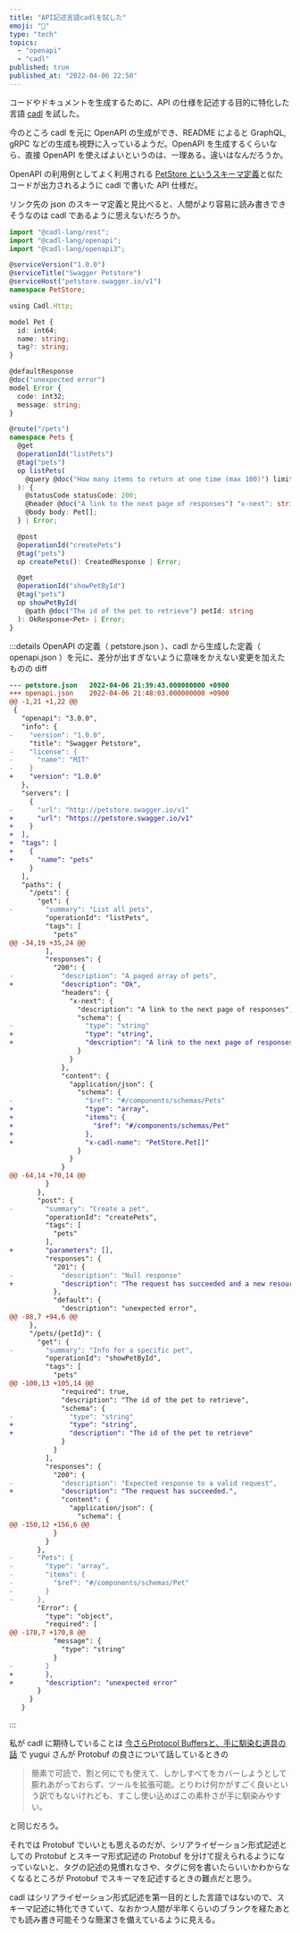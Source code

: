 ```yaml
---
title: "API記述言語cadlを試した"
emoji: "💨"
type: "tech"
topics:
  - "openapi"
  - "cadl"
published: true
published_at: "2022-04-06 22:50"
---
```


コードやドキュメントを生成するために、API の仕様を記述する目的に特化した言語 [cadl](https://github.com/microsoft/cadl) を試した。

今のところ cadl を元に OpenAPI の生成ができ、README によると GraphQL, gRPC などの生成も視野に入っているようだ。OpenAPI を生成するくらいなら、直接 OpenAPI を使えばよいというのは、一理ある。違いはなんだろうか。

OpenAPI の利用例としてよく利用される [PetStore というスキーマ定義](https://github.com/OAI/OpenAPI-Specification/blob/main/examples/v3.0/petstore.json)と似たコードが出力されるように cadl で書いた API 仕様だ。

リンク先の json のスキーマ定義と見比べると、人間がより容易に読み書きできそうなのは cadl であるように思えないだろうか。

```typescript
import "@cadl-lang/rest";
import "@cadl-lang/openapi";
import "@cadl-lang/openapi3";

@serviceVersion("1.0.0")
@serviceTitle("Swagger Petstore")
@serviceHost("petstore.swagger.io/v1")
namespace PetStore;

using Cadl.Http;

model Pet {
  id: int64;
  name: string;
  tag?: string;
}

@defaultResponse
@doc("unexpected error")
model Error {
  code: int32;
  message: string;
}

@route("/pets")
namespace Pets {
  @get
  @operationId("listPets")
  @tag("pets")
  op listPets(
    @query @doc("How many items to return at one time (max 100)") limit?: int32
  ): {
    @statusCode statusCode: 200;
    @header @doc("A link to the next page of responses") "x-next": string;
    @body body: Pet[];
  } | Error;

  @post
  @operationId("createPets")
  @tag("pets")
  op createPets(): CreatedResponse | Error;

  @get
  @operationId("showPetById")
  @tag("pets")
  op showPetById(
    @path @doc("The id of the pet to retrieve") petId: string
  ): OkResponse<Pet> | Error;
}
```

:::details OpenAPI の定義（ petstore.json ）、cadl から生成した定義（ openapi.json ）を元に、差分が出すぎないように意味をかえない変更を加えたものの diff

```diff
--- petstore.json	2022-04-06 21:39:43.000000000 +0900
+++ openapi.json	2022-04-06 21:48:03.000000000 +0900
@@ -1,21 +1,22 @@
 {
   "openapi": "3.0.0",
   "info": {
-    "version": "1.0.0",
     "title": "Swagger Petstore",
-    "license": {
-      "name": "MIT"
-    }
+    "version": "1.0.0"
   },
   "servers": [
     {
-      "url": "http://petstore.swagger.io/v1"
+      "url": "https://petstore.swagger.io/v1"
+    }
+  ],
+  "tags": [
+    {
+      "name": "pets"
     }
   ],
   "paths": {
     "/pets": {
       "get": {
-        "summary": "List all pets",
         "operationId": "listPets",
         "tags": [
           "pets"
@@ -34,19 +35,24 @@
         ],
         "responses": {
           "200": {
-            "description": "A paged array of pets",
+            "description": "Ok",
             "headers": {
               "x-next": {
                 "description": "A link to the next page of responses",
                 "schema": {
-                  "type": "string"
+                  "type": "string",
+                  "description": "A link to the next page of responses"
                 }
               }
             },
             "content": {
               "application/json": {
                 "schema": {
-                  "$ref": "#/components/schemas/Pets"
+                  "type": "array",
+                  "items": {
+                    "$ref": "#/components/schemas/Pet"
+                  },
+                  "x-cadl-name": "PetStore.Pet[]"
                 }
               }
             }
@@ -64,14 +70,14 @@
         }
       },
       "post": {
-        "summary": "Create a pet",
         "operationId": "createPets",
         "tags": [
           "pets"
         ],
+        "parameters": [],
         "responses": {
           "201": {
-            "description": "Null response"
+            "description": "The request has succeeded and a new resource has been created as a result."
           },
           "default": {
             "description": "unexpected error",
@@ -88,7 +94,6 @@
     },
     "/pets/{petId}": {
       "get": {
-        "summary": "Info for a specific pet",
         "operationId": "showPetById",
         "tags": [
           "pets"
@@ -100,13 +105,14 @@
             "required": true,
             "description": "The id of the pet to retrieve",
             "schema": {
-              "type": "string"
+              "type": "string",
+              "description": "The id of the pet to retrieve"
             }
           }
         ],
         "responses": {
           "200": {
-            "description": "Expected response to a valid request",
+            "description": "The request has succeeded.",
             "content": {
               "application/json": {
                 "schema": {
@@ -150,12 +156,6 @@
           }
         }
       },
-      "Pets": {
-        "type": "array",
-        "items": {
-          "$ref": "#/components/schemas/Pet"
-        }
-      },
       "Error": {
         "type": "object",
         "required": [
@@ -170,7 +170,8 @@
           "message": {
             "type": "string"
           }
-        }
+        },
+        "description": "unexpected error"
       }
     }
   }
```

:::

私が cadl に期待していることは [今さらProtocol Buffersと、手に馴染む道具の話](https://qiita.com/yugui/items/160737021d25d761b353#protobuf%E3%81%AF%E3%81%AA%E3%81%9C%E8%89%AF%E3%81%84%E3%82%B9%E3%82%AD%E3%83%BC%E3%83%9E%E8%A8%80%E8%AA%9E%E3%81%AA%E3%81%AE%E3%81%8B) で yugui さんが Protobuf の良さについて話しているときの

> 簡素で可読で、割と何にでも使えて、しかしすべてをカバーしようとして膨れあがっておらず、ツールを拡張可能。とりわけ何かがすごく良いという訳でもないけれども、すこし使い込めばこの素朴さが手に馴染みやすい。

と同じだろう。

それでは Protobuf でいいとも思えるのだが、シリアライゼーション形式記述としての Protobuf とスキーマ形式記述の Protobuf を分けて捉えられるようになっていないと、タグの記述の見慣れなさや、タグに何を書いたらいいかわからなくなるところが Protobuf でスキーマを記述するときの難点だと思う。

cadl はシリアライゼーション形式記述を第一目的とした言語ではないので、スキーマ記述に特化できていて、なおかつ人間が半年くらいのブランクを経たあとでも読み書き可能そうな簡潔さを備えているように見える。
